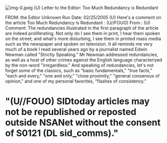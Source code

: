 ![img-0.jpeg](img-0.jpeg)
(U) Letter to the Editor: Too Much Redundancy is Redundant

FROM: the Editor
Unknown
Run Date: 02/25/2005
(U) Here's a comment on the article Too Much Redundancy is Redundant :
(U//FOUO) From :
(U) Comment: The redundancies illustrated in the first paragraph of the article are indeed proliferating. Not only do I see them in print, I hear them spoken on the street; and what's more disturbing, I see them in printed mass media such as the newspaper and spoken on television. It all reminds me very much of a book I read several years ago by a journalist named Edwin Newman called "Strictly Speaking." Mr Newman addressed redundancies, as well as a host of other crimes against the English language characterized by the non-word "irregardless." And speaking of redundancies, let's not forget some of the classics, such as "basic fundamentals," "true facts," "each and every," "one and only," "close proximity," "general consensus of opinion," and one of my personal favorites, "flashes of consistency."

# "(U//FOUO) SIDtoday articles may not be republished or reposted outside NSANet without the consent of S0121 (DL sid_comms)."
